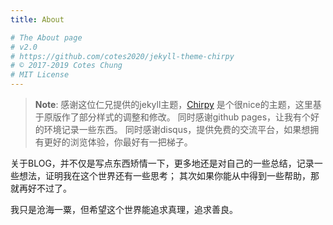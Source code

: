 ```yaml
---
title: About

# The About page
# v2.0
# https://github.com/cotes2020/jekyll-theme-chirpy
# © 2017-2019 Cotes Chung
# MIT License
---
```


> **Note**: 感谢这位仁兄提供的jekyll主题，[Chirpy](https://github.com/cotes2020/jekyll-theme-chirpy/) 是个很nice的主题，这里基于原版作了部分样式的调整和修改。 同时感谢github pages，让我有个好的环境记录一些东西。 同时感谢disqus，提供免费的交流平台，如果想拥有更好的浏览体验，你最好有一把梯子。

关于BLOG，并不仅是写点东西矫情一下，更多地还是对自己的一些总结，记录一些想法，证明我在这个世界还有一些思考； 其次如果你能从中得到一些帮助，那就再好不过了。 

我只是沧海一粟，但希望这个世界能追求真理，追求善良。

